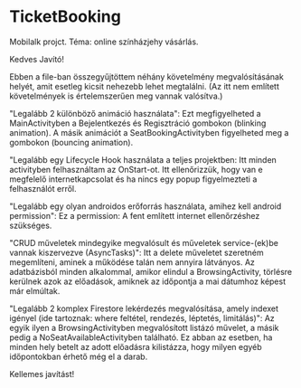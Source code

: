 # TicketBooking
Mobilalk projct. Téma: online színházjehy vásárlás.

Kedves Javító!

Ebben a file-ban összegyűjtöttem néhány követelmény megvalósításának helyét, amit esetleg kicsit nehezebb lehet megtalálni. (Az itt nem említett követelmények is értelemszerűen meg vannak valósítva.) 

"Legalább 2 különböző animáció használata": 
Ezt megfigyelheted a MainActivityben a Bejelentkezés és Regisztráció gombokon (blinking animation). A másik animációt a SeatBookingActivityben figyelheted meg a gombokon (bouncing animation).

"Legalább egy Lifecycle Hook használata a teljes projektben: 
Itt minden activityben felhasználtam az OnStart-ot. Itt ellenőrizzük, hogy van e megfelelő internetkapcsolat és ha nincs egy popup figyelmezteti a felhasználót erről.

"Legalább egy olyan androidos erőforrás használata, amihez kell android permission":
Ez a permission:
<uses-permission android:name="android.permission.INTERNET" />
<uses-permission android:name="android.permission.ACCESS_NETWORK_STATE" />
 A fent említett internet ellenőrzéshez szükséges.

"CRUD műveletek mindegyike megvalósult és műveletek service-(ek)be vannak kiszervezve (AsyncTasks)": Itt a delete műveletet szeretném megemlíteni, aminek a működése talán nem annyira látványos. Az adatbázisból minden alkalommal, amikor elindul a BrowsingActivity, törlésre kerülnek azok az előadások, amiknek az időpontja a mai dátumhoz képest már elmúltak.

"Legalább 2 komplex Firestore lekérdezés megvalósítása, amely indexet igényel (ide tartoznak: where feltétel, rendezés, léptetés, limitálás)": Az egyik ilyen a BrowsingActivityben megvalósított listázó művelet, a másik pedig a NoSeatAvailableActivityben található. Ez abban az esetben, ha minden hely betelt az adott előadásra kilistázza, hogy milyen egyéb időpontokban  érhető még el a darab. 

Kellemes javítást!
